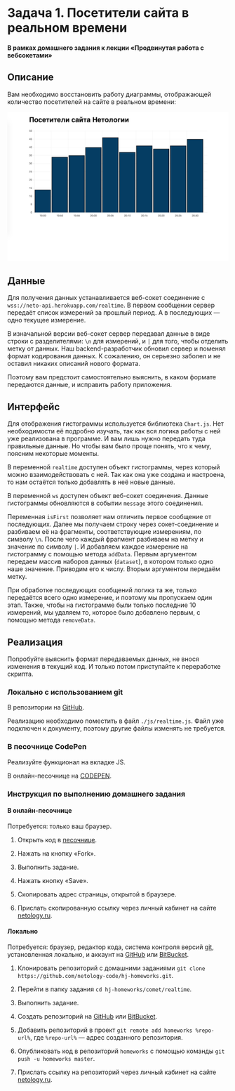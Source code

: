 # Задача 1. Посетители сайта в реальном времени

#### В рамках домашнего задания к лекции «Продвинутая работа с вебсокетами»

## Описание

Вам необходимо восстановить работу диаграммы, отображающей количество посетителей на сайте в реальном времени:

![График](./res/preview.png)

## Данные

Для получения данных устанавливается веб-сокет соединение с `wss://neto-api.herokuapp.com/realtime`. В первом сообщении сервер передаёт список измерений за прошлый период. А в последующих — одно текущее измерение.

В изначальной версии веб-сокет сервер передавал данные в виде строки с разделителями: `\n` для измерений, и `|` для того, чтобы отделить метку от данных. Наш backend-разработчик обновил сервер и поменял формат кодирования данных. К сожалению, он серьезно заболел и не оставил никаких описаний нового формата.

Поэтому вам предстоит самостоятельно выяснить, в каком формате передаются данные, и исправить работу приложения.

## Интерфейс

Для отображения гистограммы используется библиотека `Chart.js`. Нет необходимости её подробно изучать, так как вся логика работы с ней уже реализована в программе. И вам лишь нужно передать туда правильные данные. Но чтобы вам было проще понять, что к чему, поясним некоторые моменты.

В переменной `realtime` доступен объект гистограммы, через который можно взаимодействовать с ней. Так как она уже создана и настроена, то нам остаётся только добавлять в неё новые данные.

В переменной `ws` доступен объект веб-сокет соединения. Данные гистограммы обновляются в событии `message` этого соединения.

Переменная `isFirst` позволяет нам отличить первое сообщение от последующих. Далее мы получаем строку через сокет-соединение и разбиваем её на фрагменты, соответствующие измерениям, по символу `\n`. После чего каждый фрагмент разбиваем на метку и значение по символу `|`. И добавляем каждое измерение на гистограмму с помощью метода `addData`. Первым аргументом передаем массив наборов данных (`dataset`), в котором только одно наше значение. Приводим его к числу. Вторым аргументом передаём метку.

При обработке последующих сообщений логика та же, только передаётся всего одно измерение, и поэтому мы пропускаем один этап. Также, чтобы на гистограмме были только последние 10 измерений, мы удаляем то, которое было добавлено первым, с помощью метода `removeData`.

## Реализация

Попробуйте выяснить формат передаваемых данных, не внося изменения в текущий код. И только потом приступайте к переработке скрипта.

### Локально с использованием git

В репозитории на [GitHub](https://github.com/netology-code/hj-homeworks/tree/master/comet/realtime).

Реализацию необходимо поместить в файл `./js/realtime.js`. Файл уже подключен к документу, поэтому другие файлы изменять не требуется.

### В песочнице CodePen

Реализуйте функционал на вкладке JS.

В онлайн-песочнице на [CODEPEN](https://codepen.io/dfitiskin/pen/oGxyMw).

### Инструкция по выполнению домашнего задания

#### В онлайн-песочнице

Потребуется: только ваш браузер.

1. Открыть код в [песочнице](https://codepen.io/dfitiskin/pen/oGxyMw).

2. Нажать на кнопку «Fork».

3. Выполнить задание.

4. Нажать кнопку «Save».

5. Скопировать адрес страницы, открытой в браузере.

6. Прислать скопированную ссылку через личный кабинет на сайте [netology.ru](http://netology.ru/).    

#### Локально

Потребуется: браузер, редактор кода, система контроля версий [git](https://git-scm.com), установленная локально, и аккаунт на [GitHub](https://github.com/) или [BitBucket](https://bitbucket.org/).

1. Клонировать репозиторий с домашними заданиями `git clone https://github.com/netology-code/hj-homeworks.git`.

2. Перейти в папку задания `cd hj-homeworks/comet/realtime`.

3. Выполнить задание.

4. Создать репозиторий на [GitHub](https://github.com/) или [BitBucket](https://bitbucket.org/).

5. Добавить репозиторий в проект `git remote add homeworks %repo-url%`, где `%repo-url%` — адрес созданного репозитория.

6. Опубликовать код в репозиторий `homeworks` с помощью команды `git push -u homeworks master`.

7. Прислать ссылку на репозиторий через личный кабинет на сайте [netology.ru](http://netology.ru/).
